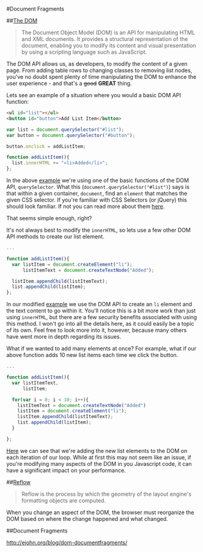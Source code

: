 #Document Fragments

##[The DOM](https://developer.mozilla.org/en-US/docs/DOM)

> The Document Object Model (DOM) is an API for manipulating HTML and XML documents. It provides a structural representation of the document, enabling you to modify its content and visual presentation by using a scripting language such as JavaScript.

The DOM API allows us, as developers, to modify the content of a given page. From adding
table rows to changing classes to removing list nodes, you've no doubt spent plenty of time
manipulating the DOM to enhance the user experience - and that's a ~~good~~ **GREAT** thing.

Lets see an example of a situation where you would a basic DOM API function:

```html
<ul id="list"></ul>
<button id="button">Add List Item</button>
```

```javascript
var list = document.querySelector("#list");
var button = document.querySelector("#button");

button.onclick = addListItem;

function addListItem(){
  list.innerHTML += "<li>Added</li>";
};
```

In the above [example](http://jsfiddle.net/ChaseWest/JU2vp/) we're using one of the basic functions of
the DOM API, `querySelector`. What this (`document.querySelector("#list")`) says is that within a given
container, `document`, find an `element` that matches the given CSS selector. If you're familiar with
CSS Selectors (or jQuery) this should look familiar. If not you can read more about them [here](https://developer.mozilla.org/en-US/docs/Web/Guide/CSS/Getting_Started/Selectors).

That seems simple enough, right?

It's not always best to modify the `innerHTML`, so lets use a few other DOM API methods to create our
list element.

```javascript
...

function addListItem(){
  var listItem = document.createElement("li");
      listItemText = document.createTextNode("Added");

  listItem.appendChild(listItemText);
  list.appendChild(listItem);
};

```

In our modified [example](http://jsfiddle.net/ChaseWest/JU2vp/1/) we use the DOM API to create an `li` element
and the text content to go within it. You'll notice this is a bit more work than just using `innerHTML`, but
there are a few security benefits associated with using this method. I won't go into all the details here, as it
could easily be a topic of its own. Feel free to look more into it, however, because many others have went more
in depth regarding its issues.

What if we wanted to add many elements at once? For example, what if our above function adds 10 new list items
each time we click the button.


```javascript
...

function addListItem(){
  var listItemText,
      listItem;

  for(var i = 0; i < 10; i++){
    listItemText = document.createTextNode("Added")  
    listItem = document.createElement("li");
    listItem.appendChild(listItemText);
    list.appendChild(listItem);
  }

};

```

[Here](http://jsfiddle.net/ChaseWest/JU2vp/3/) we can see that we're adding the new list elements to the DOM on
each iteration of our loop. While at first this may not seem like an issue, if you're modifying many aspects of
the DOM in you Javascript code, it can have a significant impact on your performance.


##[Reflow](http://www-archive.mozilla.org/newlayout/doc/reflow.html)

> Reflow is the process by which the geometry of the layout engine's formatting objects are computed.

When you change an aspect of the DOM, the browser must reorganize the DOM based on where the change happened and what changed. 


##Document Fragments

http://ejohn.org/blog/dom-documentfragments/
